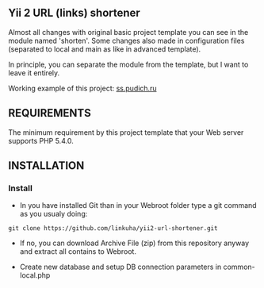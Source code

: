 ## Yii 2 URL (links) shortener

Almost all changes with original basic project template you can see in the module named 'shorten'. Some changes also made in configuration files (separated to local and main as like in advanced template).

In principle, you can separate the module from the template, but I want to leave it entirely.

Working example of this project: [ss.pudich.ru](http://ss.pudich.ru) 

REQUIREMENTS
------------

The minimum requirement by this project template that your Web server supports PHP 5.4.0.


INSTALLATION
------------

### Install

* In you have installed Git than in your Webroot folder type a git command as you usualy doing:

``git clone https://github.com/linkuha/yii2-url-shortener.git``

* If no, you can download Archive File (zip) from this repository anyway and extract all contains to Webroot.

* Create new database and setup DB connection parameters in common-local.php
